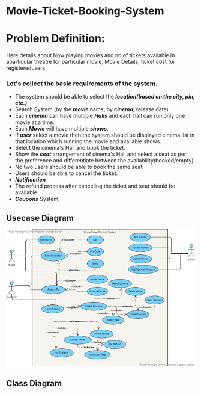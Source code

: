 # Movie-Ticket-Booking-System

# Problem Definition:
  Here details about Now playing movies and no of tickets available in aparticular theatre for particular movie, Movie Details, ticket cost for registeredusers

### Let's collect the basic requirements of the system.

- The system should be able to select the **_location(based on the city, pin, etc.)_**
- Search System (by the **_movie_** name, by **_cinema_**, release date).
- Each **_cinema_** can have multiple **_Halls_** and each hall can run only one movie at a time.
- Each **_Movie_** will have multiple **_shows_**.
- if **_user_** select a movie then the system should be displayed cinema list in that location which running the movie and available shows.
- Select the cinema's Hall and book the ticket.
- Show the **_seat_** arrangement of cinema's Hall and select a seat as per the preference and differentiate between the availability(booked/empty).
- No two users should be able to book the same seat.
- Users should be able to cancel the ticket.
- **_Notification_**
- The refund process after canceling the ticket and seat should be available.
- **_Coupons_** System.

## Usecase Diagram

![Image of Use Case Diagram](/images/usecase_movie_ticket_booking.png)

## Class Diagram
